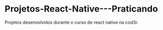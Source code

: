 # Projetos-React-Native---Praticando
Projetos desenvolvidos durante o curso de react native na cod3r. 

